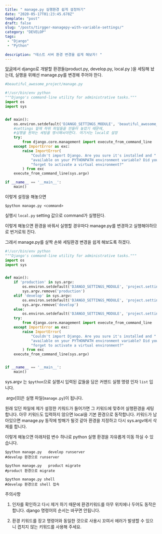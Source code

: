```yaml
---
title: " manage.py 실행환경 쉽게 설정하기"
date: "2020-05-17T01:23:45.678Z"
template: "post"
draft: false
slug: "/posts/tirgger-managepy-with-variable-settings/"
category: "DEVELOP"
tags:
 - "Django"
 - "Python"
 
description: "테스트 서버 환경 변경을 쉽게 해보자! "
---
```


[앞글](https://rumbarum.github.io/posts/seperate-django-settings/)에서 django로 개발할 환경들(product.py, develop.py, local.py )을 세팅해 놨는데, 실행을 위해선 manage.py를 변경해 주어야 한다. 

```python
#beautiful_awosome_project/manage.py 

#!/usr/bin/env python
"""Django's command-line utility for administrative tasks."""
import os
import sys


def main():
    os.environ.setdefault('DJANGO_SETTINGS_MODULE', 'beautiful_awosome_project.settings.local')
    #settings 밑에 하위 파일들을 만들어 놓았기 때문에, 
    #실행을 원하는 세팅을 명시해놔야한다. 여기서는 local로 설정
    try:
        from django.core.management import execute_from_command_line
    except ImportError as exc:
        raise ImportError(
            "Couldn't import Django. Are you sure it's installed and "
            "available on your PYTHONPATH environment variable? Did you "
            "forget to activate a virtual environment?"
        ) from exc
    execute_from_command_line(sys.argv)

if __name__ == '__main__':
    main()

```

이렇게 설정을 해놓으면 

```shell
$python manage.py <command>
```

실행시  `local.py` setting 값으로 command가 실행된다.

이렇게 해놓으면 환경을 바꿔서 실행할 경우마다 manage.py를 변경하고 실행해야하므로 번거로워 진다. 

그래서 manage.py를 살짝 손봐 세팅환경 변경을 쉽게 해보도록 하겠다. 

```python
#!/usr/bin/env python
"""Django's command-line utility for administrative tasks."""
import os
import sys


def main():
    if 'production' in sys.argv:
        os.environ.setdefault('DJANGO_SETTINGS_MODULE', 'project.settings.production')
        sys.argv.remove('production')
    elif 'develop' in sys.argv:
        os.environ.setdefault('DJANGO_SETTINGS_MODULE', 'project.settings.develop')
        sys.argv.remove('develop')
    else:
        os.environ.setdefault('DJANGO_SETTINGS_MODULE', 'project.settings.local')
    try:
        from django.core.management import execute_from_command_line
    except ImportError as exc:
        raise ImportError(
            "Couldn't import Django. Are you sure it's installed and "
            "available on your PYTHONPATH environment variable? Did you "
            "forget to activate a virtual environment?"
        ) from exc
    execute_from_command_line(sys.argv)


if __name__ == '__main__':
    main()
```

sys.argv 는  `$python`으로 실행시 입력된 값들을 담은 커맨드 실행 명령 인자 `list` 입니다. 

​	argv[0]은 실행 파일(`manage.py`)이 됩니다. 

원래 있던 파일에 제가 설정한 키워드가 들어가면 그 키워드에 맞추어 실행환경을 세팅합니다. 아무 키워드도 입력하지 않으면 local을 기본 환경으로 동작합니다. 키워드가 남아있으면 manage.py 동작에 방해가 될것 같아 환경을 지정하고 다시 sys.argv에서 삭제를 합니다.

이렇게 해놓으면 아래처럼 변수 하나로 python 실행 환경을 자유롭게 이동 하실 수 있습니다.

```shell
$python manage.py	develop runserver
#develop 환경으로 runserver

$python manage.py	product migrate
#product 환경으로 migrate

$python manage.py shell
#develop 환경으로 shell 접속
```

주의사항  

1. 인자를 확인하고 다시 제거 하기 때문에 환경키워드를 아무 위치에나 두어도 동작은 합니다. django 명령어의 순서는 바꾸면 안됩니다. 

2. 환경 키워드를 장고 명령어와 동일한 것으로 사용시 꼬여서 에러가 발생할 수 있으니 겹치지 않는 키워드를 사용해 주세요.

    







